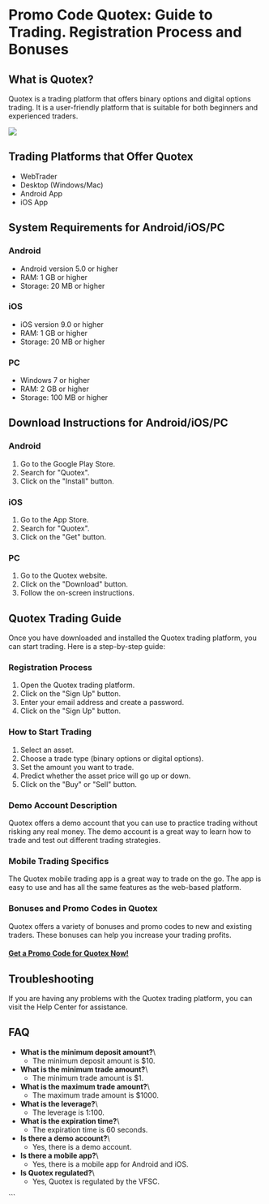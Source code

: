 # Promo Code Quotex: Guide to Trading. Registration Process and Bonuses

## What is Quotex?

Quotex is a trading platform that offers binary options and digital
options trading. It is a user-friendly platform that is suitable for
both beginners and experienced traders.

[![](https://static.quotex.io/files/4_en/300_250.jpg)](https://traff.sbs/brokerqxlid)

## Trading Platforms that Offer Quotex

-   WebTrader
-   Desktop (Windows/Mac)
-   Android App
-   iOS App

## System Requirements for Android/iOS/PC

### Android

-   Android version 5.0 or higher
-   RAM: 1 GB or higher
-   Storage: 20 MB or higher

### iOS

-   iOS version 9.0 or higher
-   RAM: 1 GB or higher
-   Storage: 20 MB or higher

### PC

-   Windows 7 or higher
-   RAM: 2 GB or higher
-   Storage: 100 MB or higher

## Download Instructions for Android/iOS/PC

### Android

1.  Go to the Google Play Store.
2.  Search for "Quotex".
3.  Click on the "Install" button.

### iOS

1.  Go to the App Store.
2.  Search for "Quotex".
3.  Click on the "Get" button.

### PC

1.  Go to the Quotex website.
2.  Click on the "Download" button.
3.  Follow the on-screen instructions.

## Quotex Trading Guide

Once you have downloaded and installed the Quotex trading platform, you
can start trading. Here is a step-by-step guide:

### Registration Process

1.  Open the Quotex trading platform.
2.  Click on the "Sign Up" button.
3.  Enter your email address and create a password.
4.  Click on the "Sign Up" button.

### How to Start Trading

1.  Select an asset.
2.  Choose a trade type (binary options or digital options).
3.  Set the amount you want to trade.
4.  Predict whether the asset price will go up or down.
5.  Click on the "Buy" or "Sell" button.

### Demo Account Description

Quotex offers a demo account that you can use to practice trading
without risking any real money. The demo account is a great way to learn
how to trade and test out different trading strategies.

### Mobile Trading Specifics

The Quotex mobile trading app is a great way to trade on the go. The app
is easy to use and has all the same features as the web-based platform.

### Bonuses and Promo Codes in Quotex

Quotex offers a variety of bonuses and promo codes to new and existing
traders. These bonuses can help you increase your trading profits.

#### [Get a Promo Code for Quotex Now!](\%22https://traff.sbs/brokerqxsignup\%22)

## Troubleshooting

If you are having any problems with the Quotex trading platform, you can
visit the Help Center for assistance.

## FAQ

-   **What is the minimum deposit amount?**\
    - The minimum deposit amount is \$10.
-   **What is the minimum trade amount?**\
    - The minimum trade amount is \$1.
-   **What is the maximum trade amount?**\
    - The maximum trade amount is \$1000.
-   **What is the leverage?**\
    - The leverage is 1:100.
-   **What is the expiration time?**\
    - The expiration time is 60 seconds.
-   **Is there a demo account?**\
    - Yes, there is a demo account.
-   **Is there a mobile app?**\
    - Yes, there is a mobile app for Android and iOS.
-   **Is Quotex regulated?**\
    - Yes, Quotex is regulated by the VFSC.

\`\`\`

